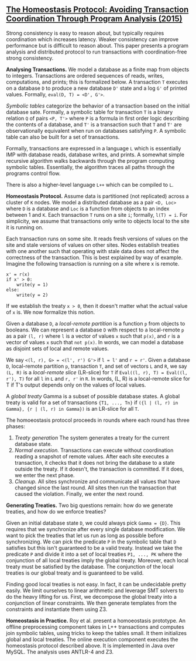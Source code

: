 ## [The Homeostasis Protocol: Avoiding Transaction Coordination Through Program Analysis (2015)](https://scholar.google.com/scholar?cluster=7243022338856545577&hl=en&as_sdt=0,5)
Strong consistency is easy to reason about, but typically requires coordination
which increases latency. Weaker consistency can improve performance but is
difficult to reason about. This paper presents a program analysis and
distributed protocol to run transactions with coordination-free strong
consistency.

**Analysing Transactions.**
We model a database as a finite map from objects to integers. Transactions are
ordered sequences of reads, writes, computations, and prints; this is
formalized below. A transaction `T` executes on a database `D` to produce a new
database `D'` state and a log `G'` of printed values. Formally, `eval(D, T) =
<D', G'>`.

*Symbolic tables* categorize the behavior of a transaction based on the initial
database sate. Formally, a symbolic table for transaction `T` is a binary
relation `Q` of pairs `<P, T'>` where `P` is a formula in first order logic
describing the contents of a database, and `T'` is a transaction such that `T`
and `T'` are observationally equivalent when run on databases satisfying `P`. A
symbolic table can also be built for a set of transactions.

Formally, transactions are expressed in a language `L` which is essentially IMP
with database reads, database writes, and prints. A somewhat simple recursive
algorithm walks backwards through the program computing symbolic tables.
Essentially, the algorithm traces all paths through the programs control flow.

There is also a higher-level language `L++` which can be compiled to `L`.

**Homeostasis Protocol.**
Assume data is partitioned (not replicated) across a cluster of `K` nodes. We
model a distributed database as a pair `<D, Loc>` where `D` is a database and
`Loc` is a function from objects to an index between 1 and `K`. Each
transaction `T` runs on a site `i`; formally, `l(T) = i`. For simplicity, we
assume that transactions only write to objects local to the site it is running
on.

Each transaction runs on some site. It reads fresh versions of values on the
site and stale versions of values on other sites. Nodes establish treaties with
one another such that operating with stale data does not affect the correctness
of the transaction. This is best explained by way of example. Imagine the
following transaction is running on a site where x is remote.

```
x' = r(x)
if x' > 0:
    write(y = 1)
else:
    write(y = 2)
```

If we establish the treaty `x > 0`, then it doesn't matter what the actual
value of `x` is. We now formalize this notion.

Given a database `D`, a *local-remote partition* is a function `p` from objects
to booleans. We can represent a database `D` with respect to a local-remote `p`
as a pair `(l, r)` where `l` is a vector of values `x` such that `p(x)`, and
`r` is a vector of values `x` such that `not p(x)`. In words, we can model a
database as disjoint sets of local and remote values.

We say `<(l, r), G> = <(l', r') G'>` if `l = l'` and `r = r'`. Given a database
`D`, local-remote partition `p`, transaction `T`, and set of vectors `L` and
`R`, we say `(L, R)` is a *local-remote slice* (LR-slice) for `T` if `Eval((l,
r), T) = Eval((l, r'), T)` for all `l` in `L` and `r, r'` in `R`. In words, (L,
R) is a local-remote slice for T if T's output depends only on the values of
local values.

A *global treaty* Gamma is a subset of possible database states. A global
treaty is valid for a set of transactions `{T1, ..., Tn}` if `({l | (l, r) in
Gamma}, {r | (l, r) in Gamma})` is an LR-slice for all `T`.

The homoeostasis protocol proceeds in rounds where each round has three phases:

1. *Treaty generation* The system generates a treaty for the current database state.
2. *Normal execution.* Transactions can execute without coordination reading a
   snapshot of remote values. After each site executes a transaction, it checks
   that it does not bring the database to a state outside the treaty. If it
   doesn't, the transaction is committed. If it does, we enter the next phase.
3. *Cleanup.* All sites synchronize and communicate all values that have
   changed since the last round. All sites then run the transaction that caused
   the violation. Finally, we enter the next round.

**Generating Treaties.**
Two big questions remain: how do we generate treaties, and how do we enforce
treaties?

Given an initial database state `D`, we could always pick `Gamma = {D}`. This
requires that we synchronize after every single database modification. We want
to pick the treaties that let us run as long as possible before synchronizing.
We can pick the predicate `P` in the symbolic table that `D` satisfies but this
isn't guaranteed to be a valid treaty. Instead we take the predicate `P` and
divide it into a set of local treaties `P1, ..., PK` where the conjunction of
all local treaties imply the global treaty. Moreover, each local treaty must be
satisfied by the database. The conjunction of the local treaties is our global
treaty and is guaranteed to be valid.

Finding good local treaties is not easy. In fact, it can be undecidable pretty
easily. We limit ourselves to linear arithmetic and leverage SMT solvers to do
the heavy lifting for us. First, we decompose the global treaty into a
conjunction of linear constraints. We then generate templates from the
constraints and instantiate them using Z3.

**Homeostasis in Practice.**
Roy et al. present a homoeostasis prototype. An offline preprocessing component
takes in L++ transactions and computes join symbolic tables, using tricks to
keep the tables small. It them initializes global and local treaties. The
online execution component executes the homeostasis protocol described above.
It is implemented in Java over MySQL. The analysis uses ANTLR-4 and Z3.
